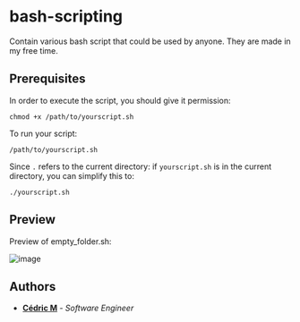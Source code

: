 # bash-scripting
Contain various bash script that could be used by anyone. They are made in my free time.

## Prerequisites

In order to execute the script, you should give it permission:

```
chmod +x /path/to/yourscript.sh
```

To run your script:

```
/path/to/yourscript.sh
```   
    
Since `.` refers to the current directory: if `yourscript.sh` is in the current directory, you can simplify this to:

```
./yourscript.sh
```
## Preview

Preview of empty_folder.sh:

![image](https://user-images.githubusercontent.com/19567048/68481745-4f4b9900-0238-11ea-921d-939b7ed527a6.png)


## Authors

* **[Cédric M](https://github.com/Cedric-M)** - *Software Engineer*
